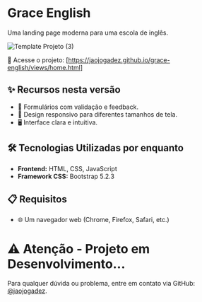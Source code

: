 # Grace English

Uma landing page moderna para uma escola de inglês.

![Template Projeto (3)](https://github.com/user-attachments/assets/228c13ca-dfe4-4134-8b67-e9d2d2ad7217)


🔗 Acesse o projeto: [https://jaojogadez.github.io/grace-english/views/home.html]

## ✨ Recursos nesta versão

* 🚫 Formulários com validação e feedback.
* 📱 Design responsivo para diferentes tamanhos de tela.
* 🖥️ Interface clara e intuitiva.

## 🛠️ Tecnologias Utilizadas por enquanto

* **Frontend:** HTML, CSS, JavaScript
* **Framework CSS:** Bootstrap 5.2.3

## 📋 Requisitos

* 🌐 Um navegador web (Chrome, Firefox, Safari, etc.)

# ⚠️ Atenção - Projeto em Desenvolvimento...
Para qualquer dúvida ou problema, entre em contato via GitHub: [@jaojogadez](https://github.com/jaojogadez).
<!--
## 📜 Licença

Este projeto está licenciado sob a Licença MIT - veja o arquivo [LICENSE](LICENSE) para mais detalhes.

## 📩 Contato/Suporte

 -->

